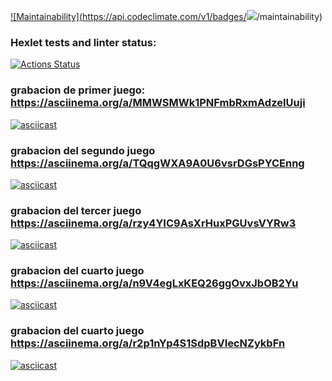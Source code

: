 [![Maintainability](https://api.codeclimate.com/v1/badges/<a href="https://codeclimate.com/github/jozmiguel/fullstack-javascript-project-98/maintainability"><img src="https://api.codeclimate.com/v1/badges/1b8daff34c181509bdf0/maintainability" /></a>/maintainability)](https://codeclimate.com/github/jozmiguel/fullstack-javascript-project-98/maintainability)


### Hexlet tests and linter status:
[![Actions Status](https://github.com/jozmiguel/fullstack-javascript-project-98/actions/workflows/hexlet-check.yml/badge.svg)](https://github.com/jozmiguel/fullstack-javascript-project-98/actions)

### grabacion de primer juego:  https://asciinema.org/a/MMWSMWk1PNFmbRxmAdzeIUuji

[![asciicast](https://asciinema.org/a/abc123.png)](https://asciinema.org/a/MMWSMWk1PNFmbRxmAdzeIUuji)


### grabacion del segundo juego https://asciinema.org/a/TQqgWXA9A0U6vsrDGsPYCEnng

[![asciicast](https://asciinema.org/a/abc123.png)](https://asciinema.org/a/TQqgWXA9A0U6vsrDGsPYCEnng)


### grabacion del tercer juego https://asciinema.org/a/rzy4YIC9AsXrHuxPGUvsVYRw3
[![asciicast](https://asciinema.org/a/abc123.png)](https://asciinema.org/a/rzy4YIC9AsXrHuxPGUvsVYRw3)

### grabacion del cuarto juego https://asciinema.org/a/n9V4egLxKEQ26ggOvxJbOB2Yu
[![asciicast](https://asciinema.org/a/abc123.png)](https://asciinema.org/a/n9V4egLxKEQ26ggOvxJbOB2Yu)

### grabacion del cuarto juego https://asciinema.org/a/r2p1nYp4S1SdpBVIecNZykbFn
[![asciicast](https://asciinema.org/a/abc123.png)](https://asciinema.org/a/r2p1nYp4S1SdpBVIecNZykbFn)
